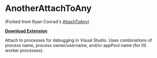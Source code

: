AnotherAttachToAny
===========

(Forked from Ryan Conrad's [AttachToAny](https://github.com/camalot/AttachToAny))

**[Download Extension](http://visualstudiogallery.msdn.microsoft.com/81677d17-6e81-4f14-87cc-4ccee2fd2589)**

Attach to processes for debugging in Visual Studio.
Uses combinations of process name, process owner/username, and/or appPool name (for IIS worker processes).
